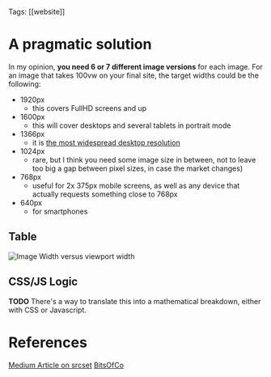 Tags: [[website]] 

# A pragmatic solution

In my opinion, **you need 6 or 7 different image versions** for each image. For an image that takes 100vw on your final site, the target widths could be the following:

- 1920px 
	- this covers FullHD screens and up
- 1600px
	- this will cover desktops and several tablets in portrait mode
- 1366px
	- it is [the most widespread desktop resolution](http://gs.statcounter.com/screen-resolution-stats#monthly-201705-201705-bar)  
- 1024px
	- rare, but I think you need some image size in between, not to leave too big a gap between pixel sizes, in case the market changes)
- 768px
	- useful for 2x 375px mobile screens, as well as any device that actually requests something close to 768px
- 640px
	- for smartphones

## Table
![Image Width versus viewport width](https://miro.medium.com/v2/resize:fit:912/1*9hZu0y3I4HIMC6SIXsrtaA.png)

## CSS/JS Logic

**TODO**
There's a way to translate this into a mathematical breakdown, either with CSS or Javascript. 
# References

[Medium Article on srcset](https://medium.com/hceverything/applying-srcset-choosing-the-right-sizes-for-responsive-images-at-different-breakpoints-a0433450a4a3)
[BitsOfCo](https://bitsofco.de/the-srcset-and-sizes-attributes/)